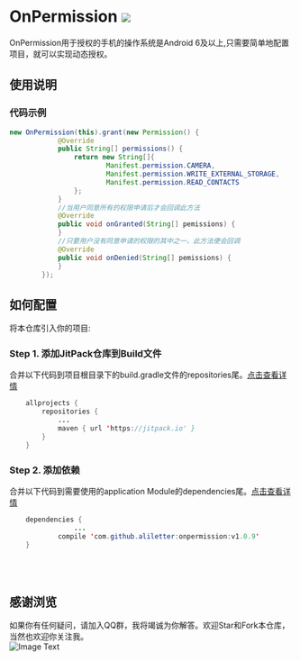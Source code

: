 # OnPermission  [![](https://jitpack.io/v/aliletter/onpermission.svg)](https://jitpack.io/#aliletter/onpermission)
OnPermission用于授权的手机的操作系统是Android 6及以上,只需要简单地配置项目，就可以实现动态授权。
## 使用说明
### 代码示例
```Java
new OnPermission(this).grant(new Permission() {
            @Override
            public String[] permissions() {
                return new String[]{
                        Manifest.permission.CAMERA,
                        Manifest.permission.WRITE_EXTERNAL_STORAGE,
                        Manifest.permission.READ_CONTACTS
                };
            }
            //当用户同意所有的权限申请后才会回调此方法
            @Override
            public void onGranted(String[] pemissions) {
            }
            //只要用户没有同意申请的权限的其中之一，此方法便会回调
            @Override
            public void onDenied(String[] pemissions) {
            }
        });
```
## 如何配置
将本仓库引入你的项目:
### Step 1. 添加JitPack仓库到Build文件
合并以下代码到项目根目录下的build.gradle文件的repositories尾。[点击查看详情](https://github.com/aliletter/CarouselBanner/blob/master/root_build.gradle.png)
```Java
	allprojects {
		repositories {
			...
			maven { url 'https://jitpack.io' }
		}
	}
```
### Step 2. 添加依赖   
合并以下代码到需要使用的application Module的dependencies尾。[点击查看详情](https://github.com/aliletter/CarouselBanner/blob/master/application_build.gradle.png)
```Java
	dependencies {
                ...
	        compile 'com.github.aliletter:onpermission:v1.0.9'
	}
```
<br><br>
## 感谢浏览
如果你有任何疑问，请加入QQ群，我将竭诚为你解答。欢迎Star和Fork本仓库，当然也欢迎你关注我。
<br>
![Image Text](https://github.com/aliletter/CarouselBanner/blob/master/qq_group.png)
